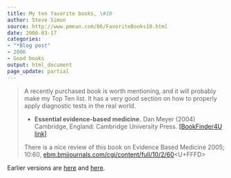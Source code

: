 ```yaml
---
title: My ten favorite books, \#10
author: Steve Simon
source: http://www.pmean.com/06/FavoriteBooks10.html
date: 2006-03-17
categories:
- "*Blog post"
- 2006
- Good books
output: html_document
page_update: partial
---
```


> A recently purchased book is worth mentioning, and it will probably
> make my Top Ten list. It has a very good section on how to properly
> apply diagnostic tests in the real world.
>
> -   **Essential evidence-based medicine.** Dan Meyer (2004) Cambridge,
>     England: Cambridge University Press. [\[BookFinder4U
>     link\]](http://www.bookfinder4u.com/detail/0521540275.html)
>
> There is a nice review of this book on Evidence Based Medicine 2005;
> 10:60,
> [ebm.bmjjournals.com/cgi/content/full/10/2/60](http://ebm.bmjjournals.com/cgi/content/full/10/2/60)<U+FFFD>

Earlier versions are [here][sim1] and [here][sim2].

[sim1]: http://www.pmean.com/06/FavoriteBooks10.html
[sim2]: http://new.pmean.com/FavoriteBooks10/

